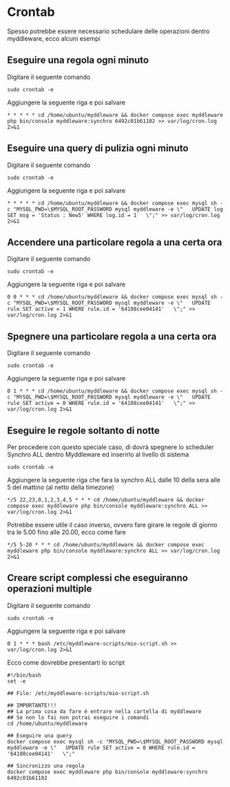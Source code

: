 # Crontab

Spesso potrebbe essere necessario schedulare delle operazioni dentro myddleware, ecco alcuni esempi

## Eseguire una regola ogni minuto

Digitare il seguente comando

```
sudo crontab -e
```

Aggiungere la seguente riga e poi salvare

```
* * * * * cd /home/ubuntu/myddleware && docker compose exec myddleware php bin/console myddleware:synchro 6492c01b61102 >> var/log/cron.log 2>&1
```

## Eseguire una query di pulizia ogni minuto

Digitare il seguente comando

```
sudo crontab -e
```

Aggiungere la seguente riga e poi salvare

```
* * * * * cd /home/ubuntu/myddleware && docker compose exec mysql sh -c "MYSQL_PWD=\$MYSQL_ROOT_PASSWORD mysql myddleware -e \"   UPDATE log SET msg = 'Status : New5' WHERE log.id = 1   \";" >> var/log/cron.log 2>&1
```

## Accendere una particolare regola a una certa ora

Digitare il seguente comando

```
sudo crontab -e
```

Aggiungere la seguente riga e poi salvare

```
0 0 * * * cd /home/ubuntu/myddleware && docker compose exec mysql sh -c "MYSQL_PWD=\$MYSQL_ROOT_PASSWORD mysql myddleware -e \"   UPDATE rule SET active = 1 WHERE rule.id = '64108cee04141'   \";" >> var/log/cron.log 2>&1
```

## Spegnere una particolare regola a una certa ora

Digitare il seguente comando

```
sudo crontab -e
```

Aggiungere la seguente riga e poi salvare

```
0 1 * * * cd /home/ubuntu/myddleware && docker compose exec mysql sh -c "MYSQL_PWD=\$MYSQL_ROOT_PASSWORD mysql myddleware -e \"   UPDATE rule SET active = 0 WHERE rule.id = '64108cee04141'   \";" >> var/log/cron.log 2>&1
```

## Eseguire le regole soltanto di notte

Per procedere con questo speciale caso, di dovrà spegnere lo scheduler Synchro ALL dentro Myddleware ed inserirlo al livello di sistema

```
sudo crontab -e
```

Aggiungere la seguente riga che fara la synchro ALL dalle 10 della sera alle 5 del mattino (al netto della timezone) 

```
*/5 22,23,0,1,2,3,4,5 * * * cd /home/ubuntu/myddleware && docker compose exec myddleware php bin/console myddleware:synchro ALL >> var/log/cron.log 2>&1
```

Potrebbe essere utile il caso inverso, ovvero fare girare le regole di giorno tra le 5.00 fino alle 20.00, ecco come fare

```
*/5 5-20 * * * cd /home/ubuntu/myddleware && docker compose exec myddleware php bin/console myddleware:synchro ALL >> var/log/cron.log 2>&1
```

## Creare script complessi che eseguiranno operazioni multiple

Digitare il seguente comando

```
sudo crontab -e
```

Aggiungere la seguente riga e poi salvare

```
0 1 * * * bash /etc/myddleware-scripts/mio-script.sh >> var/log/cron.log 2>&1
```

Ecco come dovrebbe presentarti lo script

```shell
#!/bin/bash
set -e

## File: /etc/myddleware-scripts/mio-script.sh

## IMPORTANTE!!!
## La prima cosa da fare è entrare nella cartella di myddleware
## Se non lo fai non potrai eseguire i comandi
cd /home/ubuntu/myddleware

## Eseguire una query 
docker compose exec mysql sh -c "MYSQL_PWD=\$MYSQL_ROOT_PASSWORD mysql myddleware -e \"   UPDATE rule SET active = 0 WHERE rule.id = '64108cee04141'   \";"

## Sincronizzo una regola
docker compose exec myddleware php bin/console myddleware:synchro 6492c01b61102
```
